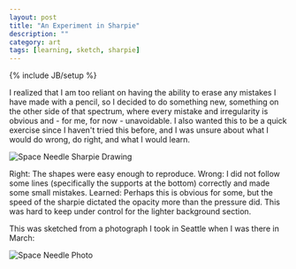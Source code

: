 ```yaml
---
layout: post
title: "An Experiment in Sharpie"
description: ""
category: art
tags: [learning, sketch, sharpie]
---
```

{% include JB/setup %}
<p>I realized that I am too reliant on having the ability to erase any mistakes I have made with a pencil, so I decided to do something new, something on the other side of that spectrum, where every mistake and irregularity is obvious and - for me, for now - unavoidable. I also wanted this to be a quick exercise since I haven't tried this before, and I was unsure about what I would do wrong, do right, and what I would learn.</p>
<img src="{{ BASE_PATH }}/assets/images/spaceneedle_sharpie.jpg" alt="Space Needle Sharpie Drawing" class="img-left"/>
<p>Right: The shapes were easy enough to reproduce. Wrong: I did not follow some lines (specifically the supports at the bottom) correctly and made some small mistakes. Learned: Perhaps this is obvious for some, but the speed of the sharpie dictated the opacity more than the pressure did. This was hard to keep under control for the lighter background section.</p>
<p>This was sketched from a photograph I took in Seattle when I was there in March:</p>
<img src="{{ BASE_PATH }}/assets/images/spaceneedle_photo.jpg" alt="Space Needle Photo" class="img-left"/>
